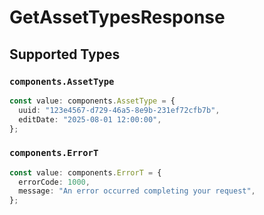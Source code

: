 # GetAssetTypesResponse


## Supported Types

### `components.AssetType`

```typescript
const value: components.AssetType = {
  uuid: "123e4567-d729-46a5-8e9b-231ef72cfb7b",
  editDate: "2025-08-01 12:00:00",
};
```

### `components.ErrorT`

```typescript
const value: components.ErrorT = {
  errorCode: 1000,
  message: "An error occurred completing your request",
};
```

